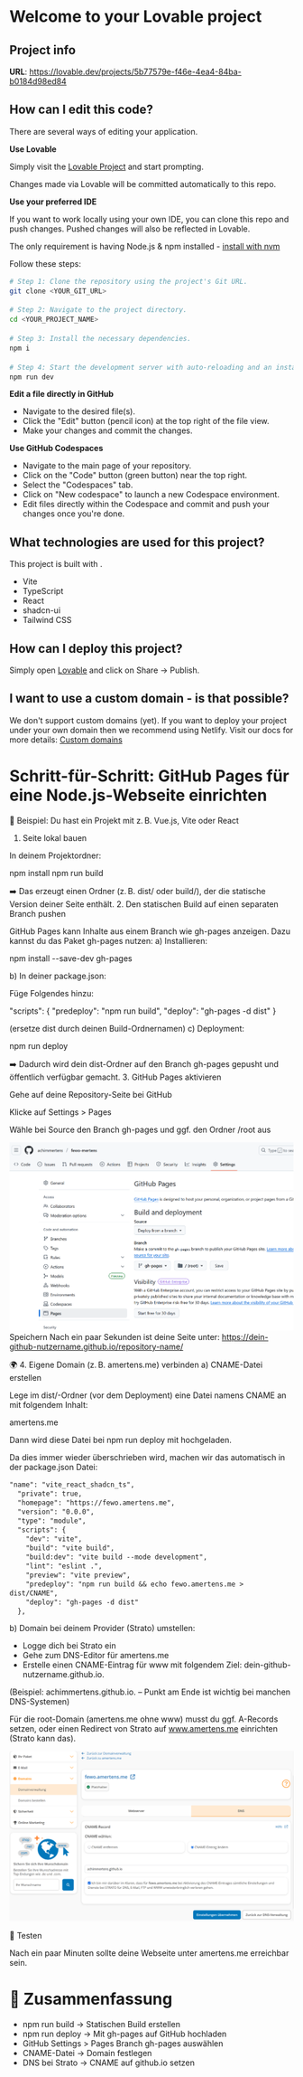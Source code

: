 # Welcome to your Lovable project

## Project info

**URL**: https://lovable.dev/projects/5b77579e-f46e-4ea4-84ba-b0184d98ed84

## How can I edit this code?

There are several ways of editing your application.

**Use Lovable**

Simply visit the [Lovable Project](https://lovable.dev/projects/5b77579e-f46e-4ea4-84ba-b0184d98ed84) and start prompting.

Changes made via Lovable will be committed automatically to this repo.

**Use your preferred IDE**

If you want to work locally using your own IDE, you can clone this repo and push changes. Pushed changes will also be reflected in Lovable.

The only requirement is having Node.js & npm installed - [install with nvm](https://github.com/nvm-sh/nvm#installing-and-updating)

Follow these steps:

```sh
# Step 1: Clone the repository using the project's Git URL.
git clone <YOUR_GIT_URL>

# Step 2: Navigate to the project directory.
cd <YOUR_PROJECT_NAME>

# Step 3: Install the necessary dependencies.
npm i

# Step 4: Start the development server with auto-reloading and an instant preview.
npm run dev
```

**Edit a file directly in GitHub**

- Navigate to the desired file(s).
- Click the "Edit" button (pencil icon) at the top right of the file view.
- Make your changes and commit the changes.

**Use GitHub Codespaces**

- Navigate to the main page of your repository.
- Click on the "Code" button (green button) near the top right.
- Select the "Codespaces" tab.
- Click on "New codespace" to launch a new Codespace environment.
- Edit files directly within the Codespace and commit and push your changes once you're done.

## What technologies are used for this project?

This project is built with .

- Vite
- TypeScript
- React
- shadcn-ui
- Tailwind CSS

## How can I deploy this project?

Simply open [Lovable](https://lovable.dev/projects/5b77579e-f46e-4ea4-84ba-b0184d98ed84) and click on Share -> Publish.

## I want to use a custom domain - is that possible?

We don't support custom domains (yet). If you want to deploy your project under your own domain then we recommend using Netlify. Visit our docs for more details: [Custom domains](https://docs.lovable.dev/tips-tricks/custom-domain/)

# Schritt-für-Schritt: GitHub Pages für eine Node.js-Webseite einrichten
🧱 Beispiel: Du hast ein Projekt mit z. B. Vue.js, Vite oder React
1. Seite lokal bauen

In deinem Projektordner:

npm install
npm run build

➡️ Das erzeugt einen Ordner (z. B. dist/ oder build/), der die statische Version deiner Seite enthält.
2. Den statischen Build auf einen separaten Branch pushen

GitHub Pages kann Inhalte aus einem Branch wie gh-pages anzeigen.
Dazu kannst du das Paket gh-pages nutzen:
a) Installieren:

npm install --save-dev gh-pages

b) In deiner package.json:

Füge Folgendes hinzu:

"scripts": {
  "predeploy": "npm run build",
  "deploy": "gh-pages -d dist"
}

(ersetze dist durch deinen Build-Ordnernamen)
c) Deployment:

npm run deploy

➡️ Dadurch wird dein dist-Ordner auf den Branch gh-pages gepusht und öffentlich verfügbar gemacht.
3. GitHub Pages aktivieren

Gehe auf deine Repository-Seite bei GitHub

Klicke auf Settings > Pages

Wähle bei Source den Branch gh-pages und ggf. den Ordner /root aus

![alt text](image-1.png)
Speichern 
Nach ein paar Sekunden ist deine Seite unter:
https://dein-github-nutzername.github.io/repository-name/

🌍 4. Eigene Domain (z. B. amertens.me) verbinden
a) CNAME-Datei erstellen

Lege im dist/-Ordner (vor dem Deployment) eine Datei namens CNAME an mit folgendem Inhalt:

amertens.me

Dann wird diese Datei bei npm run deploy mit hochgeladen.

Da dies immer wieder überschrieben wird, machen wir das automatisch in der package.json Datei:
```
"name": "vite_react_shadcn_ts",
  "private": true,
  "homepage": "https://fewo.amertens.me",
  "version": "0.0.0",
  "type": "module",
  "scripts": {
    "dev": "vite",
    "build": "vite build",
    "build:dev": "vite build --mode development",
    "lint": "eslint .",
    "preview": "vite preview",
    "predeploy": "npm run build && echo fewo.amertens.me > dist/CNAME",
    "deploy": "gh-pages -d dist"
  },
```

b) Domain bei deinem Provider (Strato) umstellen:

- Logge dich bei Strato ein
- Gehe zum DNS-Editor für amertens.me
- Erstelle einen CNAME-Eintrag für www mit folgendem Ziel:
  dein-github-nutzername.github.io.

(Beispiel: achimmertens.github.io. – Punkt am Ende ist wichtig bei manchen DNS-Systemen)

Für die root-Domain (amertens.me ohne www) musst du ggf. A-Records setzen, oder einen Redirect von Strato auf www.amertens.me einrichten (Strato kann das).

![alt text](image.png)

🧪 Testen

Nach ein paar Minuten sollte deine Webseite unter amertens.me erreichbar sein.
# 📝 Zusammenfassung
- npm run build	 -> Statischen Build erstellen
- npm run deploy -> Mit gh-pages auf GitHub hochladen
- GitHub Settings > Pages	Branch gh-pages auswählen
- CNAME-Datei ->	Domain festlegen
- DNS bei Strato ->	CNAME auf github.io setzen
